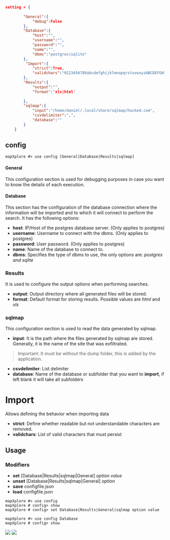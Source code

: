 ```json
setting = {
        
        "General":{
            "debug":False
        },
        "Database":{
            "host":"",
            "username":"",
            "password":"",
            "name":"",
            "dbms":"postgres|sqlite"
        },
         "Import":{
            "strict":True,
            "validchars":"0123456789abcdefghijklmnopqrstuvwxyzABCDEFGHIJKLMNOPQRSTUVWXYZ!\"#$%&\'()*+,-./:;<=>@[\\]^_`{|}"
        },
        "Results":{
            "output":"",
            "format":'xls|html'
            
        },
        "sqlmap":{
            "input":"/home/daniel/.local/share/sqlmap/hacked.com",
            "csvdelimiter":",",
            "database":""
        }
    }
```

## config
```
mapXplore #> use config [General|Database|Results|sqlmap]
```
#### General
This configuration section is used for debugging purposes in case you want to know the details of each execution.
#### Database

This section has the configuration of the database connection where the information will be imported and to which it will connect to perform the search. It has the following options:

* **host**: IP/Host of the postgres database server. (Only applies to postgres)
* **username**: Username to connect with the dbms. (Only applies to postgres)
* **password**: User password. (Only applies to postgres)
* **name**: Name of the database to connect to.
* **dbms**: Specifies the type of dbms to use, the only options are: *postgres and sqlite*

### Results

It is used to configure the output options when performing searches.

* **output**: Output directory where all generated files will be stored.
* **format**: Default format for storing results. Possible values are *html* and *xls*

### sqlmap

This configuration section is used to read the data generated by sqlmap.

* **input**: It is the path where the files generated by sqlmap are stored. Generally, it is the name of the site that was exfiltrated.
> Important: It must be without the dump folder, this is added by the application.
* **csvdelimiter**: List delimiter
* **database**: Name of the database or subfolder that you want to **import**, if left blank it will take all subfolders

# Import

Allows defining the behavior when importing data

* **strict**: Define whether readable but not understandable characters are removed.
* **validchars**: List of valid characters that must persist

## Usage
### Modifiers
* **set** [Database|Results|sqlmap|General] *option* *value*
* **unset** [Database|Results|sqlmap|General] *option*
* **save** configfile.json
* **load** configfile.json

```
mapXplore #> use config 
mapXplore # config> show
mapXplore # config> set Database|Results|General|sqlmap option value

mapXplore #> use config Database
mapXplore # config> show
````

<img src="../screenshot/show_config.png">

<img src="../screenshot/set_config.png">